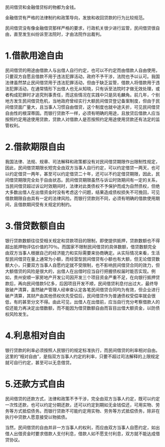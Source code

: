 民间借贷和金融借贷标的物都为金钱。

金融借贷有严格的法律制约和政策导向，发放和收回贷款的行为比较规范。

民间借贷没有像金融借贷那样严格的要求，行政机关很少进行监管，民间借贷很自由，直至发生纠纷诉至法院时，才由法院作出裁判。
# 1.借款用途自由
民间借贷的用途由借款人与出借人自行约定，也可以不约定而由借款人自由使用，只要双方自愿且借款不用于违法犯罪活动，政府不予干涉，法院也予以认可。我国法律虽然禁止民间借贷用于违法犯罪活动，但由于缺乏监管，借款人将借款用于违法犯罪活动，在通常情形下出借人也无从知晓，只有诉至法院时才做无效处理，或者构成犯罪时才追究刑事责任，而这些情况在实践中只是凤毛麟角。前几年，个别地方发生民间借贷危机，当地政府曾经实行大额民间借贷登记备案制度，但由于民间借贷面广量大，且当事人习惯自由借贷，这个制度也就中途夭折，可见民间借贷自由性的根深蒂固。而银行贷款不一样，必须有明确的用途，且放贷后借款人应当按照约定用途使用贷款，贷款人对借款人是否按照约定用途使用贷款还有法定的监管权利。
# 2.借款期限自由
我国法律、法规、规章、司法解释和政策都没有对民间借贷期限作出限制性规定，因此，民间借贷期限长短完全由双方当事人自行约定，可以约定借贷一两天，也可以约定借贷一两年，甚至可以约定借贷二十年，还可以不约定借贷期限，因此，民间借贷期限完全处于自由状态。民间借贷期限虽然与诉讼时效期间有一定的关系，当民间借贷超过诉讼时效期间时，法律对此类债权不予保护而成为自然债权，但绝大多数出借人在出借资金时没有考虑这个问题，结果造成债权损失不可挽回，可见借款期限自由具有一定的法律风险。而银行贷款则不同，必须有明确的借款使用期间，且借款期间受有关规定的制约。
# 3.借贷数额自由
银行贷款数额往往受相关规定和贷款项目的限制，即使提供抵押，贷款数额也不得超出抵押物评估价值的70％。而国家不限制民间借贷的具体数额，借贷数额完全由双方当事人根据自己的经济能力和实际需要来协商确定。从实际情况来看，生活型民间借贷在量上通常为小额，而经营型民间借贷有小额也有大额，但无论借贷数额大小，只要双方当事人自愿约定就不受限制，也不影响民间借贷合同的效力，但大额借贷的风险是很大的，出借人在出借时应当自行把握债权届时能否实现。例如，贵州安顺一家房地产开发公司因开发三个项目资金严重不足，在向银行抵押贷款后，再向民间借款5亿多，后因项目开发不顺，民间借贷利息付出过大，最终导致破产清算，虽然破产管理人经审查认定各笔民间借贷合同均为有效，但企业进行破产清算，其财产由其他债权优先受偿后，民间借贷作为普通债权受偿率就会很低，有的甚至分文不得。由此可见，出借人在出借前，应当自行充分考察借款人的偿还能力再决定出借数额，而不能因为借贷数额自由而盲目出借大额资金，以防债权风险发生。
# 4.利息相对自由
银行贷款的利率必须按照人民银行的规定标准执行，而民间借贷的利率相对自由。这里的“相对自由”，是指双方当事人约定的利率，只要不超过司法解释的上限规定就可自行约定，甚至可以无息借贷。
# 5.还款方式自由
民间借贷的还款方式，法律和政策不予干涉，完全由双方当事人约定，既可以约定一次性还款，也可以约定分期还款，还可以约定到期如无金钱偿还，可用实物、劳务等方式抵偿债务。而银行贷款不可能约定用实物、劳务等方式抵偿债务，除非在执行中贷款人愿意接受以物抵债。

当然，民间借贷的自由并非一方当事人的权利，而应由双方当事人自愿约定，如出借人出借资金时要求借款人支付利息，借款人如不愿支付利息，双方就不能达成借贷协议。